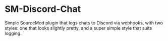 # SM-Discord-Chat
Simple SourceMod plugin that logs chats to Discord via webhooks, with two styles: one that looks slightly pretty, and a super simple style that suits logging.

